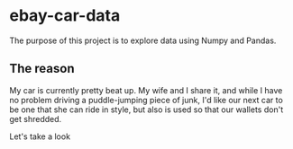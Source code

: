 # ebay-car-data
The purpose of this project is to explore data using Numpy and Pandas. 

## The reason
My car is currently pretty beat up. My wife and I share it, and while I have no problem driving a puddle-jumping piece of junk, I'd like our next car to be one that she can ride in style, but also is used so that our wallets don't get shredded.


Let's take a look
